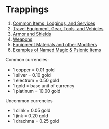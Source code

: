 # Trappings

1. [Common Items, Lodgings, and Services](/Trappings/CommonStuff.md)
2. [Travel Equipment, Gear, Tools, and Vehicles](/Trappings/Equipment.md)
3. [Armor and Shields](/Trappings/Armor.md)
4. [Weapons](/Trappings/Weapons.md)
5. [Equipment Materials and other Modifiers](/Trappings/Modifiers.md)
6. [Examples of Named Magic & Psionic Items](/Trappings/NamedItems.md)

Common currencies:

- 1 copper = 0.01 gold
- 1 silver = 0.10 gold
- 1 electrum = 0.50 gold
- 1 gold = base unit of currency
- 1 platinum = 10.00 gold

Uncommon currencies

- 1 clink = 0.05 gold
- 1 jink = 0.20 gold
- 1 drachma = 0.25 gold
